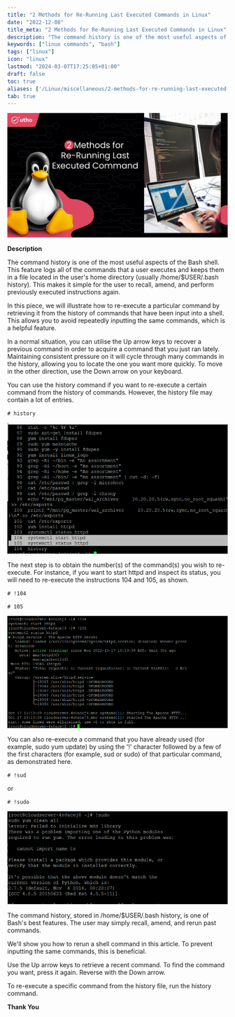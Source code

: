 ```yaml
---
title: "2 Methods for Re-Running Last Executed Commands in Linux"
date: "2022-12-08"
title_meta: "2 Methods for Re-Running Last Executed Commands in Linux"
description: "The command history is one of the most useful aspects of the Bash shell. This feature logs all of the commands that a user executes and keeps them in a file located in the user's home directory (usually /home/$USER/.bash history). This makes it simple for the user to recall, amend, and perform previously executed instructions again."
keywords: ["linux commands", "bash"]
tags: ["linux"]
icon: "linux"
lastmod: "2024-03-07T17:25:05+01:00"
draft: false
toc: true
aliases: ['/Linux/miscellaneous/2-methods-for-re-running-last-executed-commands-in-linux']
tab: true
---
```


![2 Methods for Re-Running Last Executed Commands in Linux](images/2-Methods-for-Re-Running-Last-Executed-Commands-in-Linux_utho.jpg)

**Description**

The command history is one of the most useful aspects of the Bash shell. This feature logs all of the commands that a user executes and keeps them in a file located in the user's home directory (usually /home/$USER/.bash history). This makes it simple for the user to recall, amend, and perform previously executed instructions again.

In this piece, we will illustrate how to re-execute a particular command by retrieving it from the history of commands that have been input into a shell. This allows you to avoid repeatedly inputting the same commands, which is a helpful feature.

In a normal situation, you can utilise the Up arrow keys to recover a previous command in order to acquire a command that you just ran lately. Maintaining consistent pressure on it will cycle through many commands in the history, allowing you to locate the one you want more quickly. To move in the other direction, use the Down arrow on your keyboard.

You can use the history command if you want to re-execute a certain command from the history of commands. However, the history file may contain a lot of entries.

```
# history 
```

![status of commad](images/image-407.png)

The next step is to obtain the number(s) of the command(s) you wish to re-execute. For instance, if you want to start httpd and inspect its status, you will need to re-execute the instructions 104 and 105, as shown.

```
# !104 
```

```
# 105 
```

![service running stat](images/image-408.png)

You can also re-execute a command that you have already used (for example, sudo yum update) by using the '!' character followed by a few of the first characters (for example, sud or sudo) of that particular command, as demonstrated here.

```
# !sud 
```

or

```
# !sudo 
```

![2 Methods for Re-Running Last Executed Commands in Linux](images/image-409.png)

The command history, stored in /home/$USER/.bash history, is one of Bash's best features. The user may simply recall, amend, and rerun past commands.

We'll show you how to rerun a shell command in this article. To prevent inputting the same commands, this is beneficial.

Use the Up arrow keys to retrieve a recent command. To find the command you want, press it again. Reverse with the Down arrow.

To re-execute a specific command from the history file, run the history command.

**Thank You**
